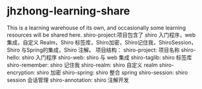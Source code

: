 # jhzhong-learning-share
This is a learning warehouse of its own, and occasionally some learning resources will be shared here.
shiro-project:项目包含了 shiro 入门程序，web集成，自定义 Realm，Shiro 标签库，Shiro加密，Shiro记住我，ShiroSession，Shiro
与Spring的集成，Shiro 注解。
项目结构：
shiro-project: 项目名称
shiro-hello: shiro 入门程序
shiro-web: shiro 与 web 集成
shiro-taglib: shiro 标签库
shiro-remember: shiro 记住我
shiro-realm: shiro 自定义 realm
shiro-encryption: shiro 加密
shiro-spring: shiro 整合 spring
shiro-session: shiro session 会话管理
shiro-annotation: shiro 注解开发
